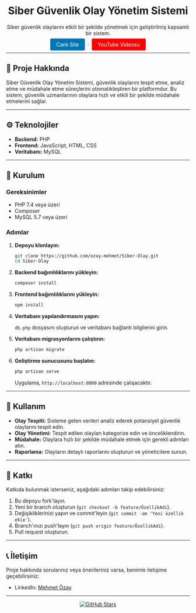 <div align="center">
  <h1>Siber Güvenlik Olay Yönetim Sistemi</h1>

  <p>
    Siber güvenlik olaylarını etkili bir şekilde yönetmek için geliştirilmiş kapsamlı bir sistem.
  </p>

  <p>
    <a href="#" style="text-decoration:none; padding:8px 16px; background-color:#0077b5; color:white; border-radius:4px;">Canlı Site</a>
    &nbsp;&middot;&nbsp;
    <a href="https://www.youtube.com/watch?v=fNUr3vvIlM0" target="_blank" rel="noopener noreferrer" style="text-decoration:none; padding:8px 16px; background-color:#FF0000; color:white; border-radius:4px;">YouTube Videosu</a>
  </p>

</div>

---

## 📌 Proje Hakkında

Siber Güvenlik Olay Yönetim Sistemi, güvenlik olaylarını tespit etme, analiz etme ve müdahale etme süreçlerini otomatikleştiren bir platformdur. Bu sistem, güvenlik uzmanlarının olaylara hızlı ve etkili bir şekilde müdahale etmelerini sağlar.

---

## ⚙️ Teknolojiler

- **Backend:** PHP
- **Frontend:** JavaScript, HTML, CSS
- **Veritabanı:** MySQL

---

## 🚀 Kurulum

### Gereksinimler

- PHP 7.4 veya üzeri
- Composer
- MySQL 5.7 veya üzeri

### Adımlar

1. **Depoyu klonlayın:**

   ```bash
   git clone https://github.com/ozay-mehmet/Siber-Olay.git
   cd Siber-Olay
   ```

2. **Backend bağımlılıklarını yükleyin:**

   ```bash
   composer install
   ```

3. **Frontend bağımlılıklarını yükleyin:**

   ```bash
   npm install
   ```

4. **Veritabanı yapılandırmasını yapın:**

   `db.php` dosyasını oluşturun ve veritabanı bağlantı bilgilerini girin.

5. **Veritabanı migrasyonlarını çalıştırın:**

   ```bash
   php artisan migrate
   ```

6. **Geliştirme sunucusunu başlatın:**

   ```bash
   php artisan serve
   ```

   Uygulama, `http://localhost:8000` adresinde çalışacaktır.

---

## 🧪 Kullanım

- **Olay Tespiti:** Sisteme gelen verileri analiz ederek potansiyel güvenlik olaylarını tespit edin.
- **Olay Yönetimi:** Tespit edilen olayları kategorize edin ve önceliklendirin.
- **Müdahale:** Olaylara hızlı bir şekilde müdahale etmek için gerekli adımları atın.
- **Raporlama:** Olayların detaylı raporlarını oluşturun ve yöneticilere sunun.

---

## 🧩 Katkı

Katkıda bulunmak isterseniz, aşağıdaki adımları takip edebilirsiniz:

1. Bu depoyu fork'layın.
2. Yeni bir branch oluşturun (`git checkout -b feature/ÖzellikAdi`).
3. Değişikliklerinizi yapın ve commit'leyin (`git commit -am 'Yeni özellik ekle'`).
4. Branch'ınızı push'layın (`git push origin feature/ÖzellikAdi`).
5. Pull request oluşturun.

---

## 📞 İletişim

Proje hakkında sorularınız veya önerileriniz varsa, benimle iletişime geçebilirsiniz:

- LinkedIn: [Mehmet Özay](https://www.linkedin.com/in/mehmet-ozay/)

---

<div align="center">
  <p>
    <a href="https://github.com/ozay-mehmet/Siber-Olay" target="_blank" rel="noopener noreferrer">
      <img src="https://img.shields.io/github/stars/ozay-mehmet/Siber-Olay?style=social" alt="GitHub Stars" />
    </a>
  </p>
</div>
